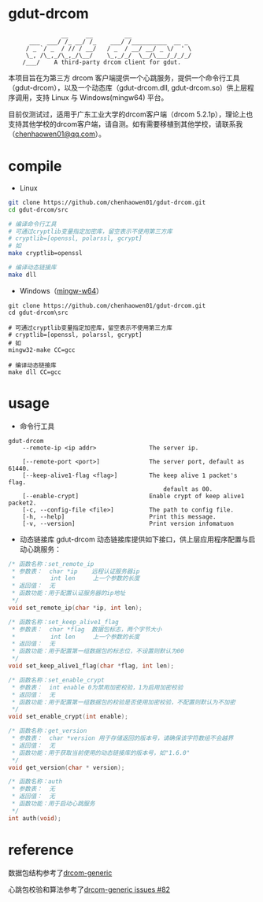 # gdut-drcom
                   __     __         __
          ___  ___/ /_ __/ /_    ___/ /__________  __ _
         / _ `/ _  / // / __/   / _  / __/ __/ _ \/  ' \
         \_, /\_,_/\_,_/\__/    \_,_/_/  \__/\___/_/_/_/
        /___/    A third-party drcom client for gdut.
        
本项目旨在为第三方 drcom 客户端提供一个心跳服务，提供一个命令行工具（gdut-drcom），以及一个动态库（gdut-drcom.dll, gdut-drcom.so）供上层程序调用，支持 Linux 与 Windows(mingw64) 平台。

目前仅测试过，适用于广东工业大学的drcom客户端（drcom 5.2.1p），理论上也支持其他学校的drcom客户端，请自测。如有需要移植到其他学校，请联系我（chenhaowen01@qq.com）。

# compile
* Linux
```bash
git clone https://github.com/chenhaowen01/gdut-drcom.git
cd gdut-drcom/src

# 编译命令行工具
# 可通过cryptlib变量指定加密库，留空表示不使用第三方库
# cryptlib=[openssl, polarssl, gcrypt]
# 如
make cryptlib=openssl

# 编译动态链接库
make dll
```

* Windows（[mingw-w64][3]）
```
git clone https://github.com/chenhaowen01/gdut-drcom.git
cd gdut-drcom\src

# 可通过cryptlib变量指定加密库，留空表示不使用第三方库
# cryptlib=[openssl, polarssl, gcrypt]
# 如
mingw32-make CC=gcc

# 编译动态链接库
make dll CC=gcc
```
# usage
* 命令行工具
```
gdut-drcom
    --remote-ip <ip addr>               The server ip.

    [--remote-port <port>]              The server port, default as 61440.
    [--keep-alive1-flag <flag>]         The keep alive 1 packet's flag.
                                            default as 00.
    [--enable-crypt]                    Enable crypt of keep alive1 packet2.
    [-c, --config-file <file>]          The path to config file.
    [-h, --help]                        Print this message.
    [-v, --version]                     Print version infomatuon
```
* 动态链接库
gdut-drcom 动态链接库提供如下接口，供上层应用程序配置与启动心跳服务：
```c
/* 函数名称：set_remote_ip
 * 参数表：  char *ip    远程认证服务器ip
 *          int len     上一个参数的长度
 * 返回值：  无
 * 函数功能：用于配置认证服务器的ip地址
 */
void set_remote_ip(char *ip, int len);

/* 函数名称：set_keep_alive1_flag
 * 参数表：  char *flag  数据包标志，两个字节大小
 *          int len     上一个参数的长度
 * 返回值：  无
 * 函数功能：用于配置第一组数据包的标志位，不设置则默认为00
 */
void set_keep_alive1_flag(char *flag, int len);

/* 函数名称：set_enable_crypt
 * 参数表：  int enable 0为禁用加密校验，1为启用加密校验
 * 返回值：  无
 * 函数功能：用于配置第一组数据包的校验是否使用加密校验，不配置则默认为不加密
 */
void set_enable_crypt(int enable);

/* 函数名称：get_version
 * 参数表：  char *version 用于存储返回的版本号，请确保该字符数组不会越界
 * 返回值：  无
 * 函数功能：用于获取当前使用的动态链接库的版本号，如"1.6.0"
 */
void get_version(char * version); 

/* 函数名称：auth
 * 参数表：  无
 * 返回值：  无
 * 函数功能：用于启动心跳服务
 */
int auth(void);
```

# reference
数据包结构参考了[drcom-generic][1]

心跳包校验和算法参考了[drcom-generic issues #82][2]

[1]: https://github.com/drcoms/drcom-generic
[2]: https://github.com/drcoms/drcom-generic/issues/82
[3]: https://sourceforge.net/projects/mingw-w64/
